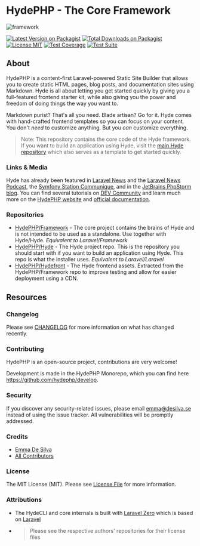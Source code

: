 # HydePHP - The Core Framework

![framework](https://user-images.githubusercontent.com/95144705/172196099-b5604f9b-90aa-4fac-bd17-b5a150ebf8f5.png)

[![Latest Version on Packagist](https://img.shields.io/packagist/v/hyde/framework?include_prereleases)](https://packagist.org/packages/hyde/framework)
[![Total Downloads on Packagist](https://img.shields.io/packagist/dt/hyde/framework)](https://packagist.org/packages/hyde/framework)
[![License MIT](https://img.shields.io/github/license/hydephp/hyde)](https://github.com/hydephp/hyde/blob/master/LICENSE.md)
[![Test Coverage](https://codecov.io/gh/hydephp/develop/branch/master/graph/badge.svg?token=G6N2161TOT)](https://codecov.io/gh/hydephp/develop)
[![Test Suite](https://github.com/hydephp/develop/actions/workflows/continuous-integration.yml/badge.svg)](https://github.com/hydephp/develop/actions/workflows/continuous-integration.yml)


## About

HydePHP is a content-first Laravel-powered Static Site Builder that allows you to create static HTML pages, blog posts, and documentation sites using Markdown.
Hyde is all about letting you get started quickly by giving you a full-featured frontend starter kit, while also giving you the power and freedom of doing things the way you want to.

Markdown purist? That's all you need. Blade artisan? Go for it.
Hyde comes with hand-crafted frontend templates so you can focus on your content.
You don't _need_ to customize anything. But you _can_ customize everything.

> Note: This repository contains the core code of the Hyde framework. If you want to build an application using Hyde, visit the [main Hyde repository](https://github.com/hydephp/hyde) which also serves as a template to get started quickly.

### Links & Media

Hyde has already been featured in [Laravel News](https://laravel-news.com/hydephp-is-a-laravel-powered-static-site-generator) and the [Laravel News Podcast](https://laravel-news.com/podcast/836911), the [Symfony Station Communique](https://www.symfonystation.com/Symfony-Station-Communique-13-May-2022), and in the [JetBrains PhpStorm blog](https://blog.jetbrains.com/phpstorm/2024/03/php-annotated-february-march-2024/). You can find several tutorials on [DEV Community](https://dev.to/t/hydephp) and learn much more on the [HydePHP website](https://hydephp.com) and [official documentation](https://hydephp.com/docs).

### Repositories

- [HydePHP/Framework](https://github.com/hydephp/framework) - The core project contains the brains of Hyde and is not intended to be used as a standalone. Use together with Hyde/Hyde. <i>Equivalent to Laravel/Framework</i>
- [HydePHP/Hyde](https://github.com/hydephp/hyde) - The Hyde project repo. This is the repository you should start with if you want to build an application using Hyde. This repo is what the installer uses. <i>Equivalent to Laravel/Laravel</i>
- [HydePHP/Hydefront](https://github.com/hydephp/hydefront) - The Hyde frontend assets. Extracted from the HydePHP/Framework repo to improve testing and allow for easier deployment using a CDN.


## Resources

### Changelog

Please see [CHANGELOG](CHANGELOG.md) for more information on what has changed recently.

### Contributing

HydePHP is an open-source project, contributions are very welcome!

Development is made in the HydePHP Monorepo, which you can find here https://github.com/hydephp/develop.

### Security

If you discover any security-related issues, please email emma@desilva.se instead of using the issue tracker.
All vulnerabilities will be promptly addressed.

### Credits

-   [Emma De Silva](https://github.com/emmadesilva)
-   [All Contributors](../../contributors)

### License

The MIT License (MIT). Please see [License File](LICENSE.md) for more information.

### Attributions

- The HydeCLI and core internals is built with [Laravel Zero](https://laravel-zero.com/) which is based on [Laravel](https://laravel.com/)
- > Please see the respective authors' repositories for their license files
